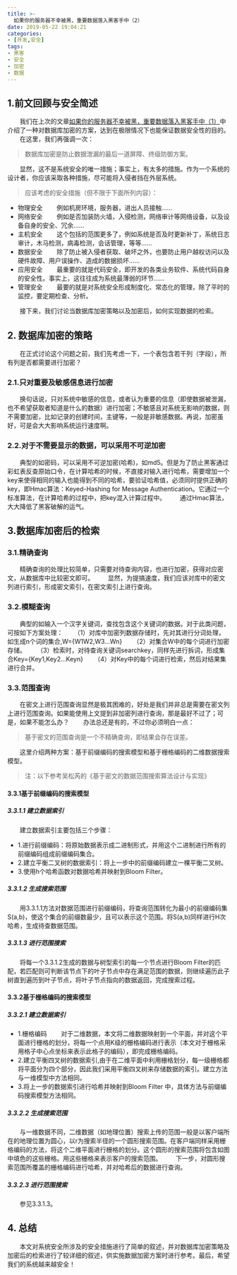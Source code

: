 ```yaml
---
title: >-
  如果你的服务器不幸被黑，重要数据落入黑客手中（2）
date: 2019-05-22 19:04:21
categories:
- [开发,安全]
tags:
- 黑客
- 安全
- 加密
- 数据
---
```

## 1.前文回顾与安全简述
　　我们在上次的文章[如果你的服务器不幸被黑，重要数据落入黑客手中（1）](/2019/05/21/if-your-server-is-unluckily-hacked-and-important-data-falls-into-the-hands-of-hackers-1/)中介绍了一种对数据库加密的方案，达到在极限情况下也能保证数据安全性的目的。
　　在这里，我们再强调一次：
>数据库加密是防止数据泄漏的最后一道屏障、终级防御方案。

　　显然，这不是系统安全的唯一措施；事实上，有太多的措施。作为一个系统的设计者，你应该采取各种措施，尽可能将入侵者挡在外层系统。
>应该考虑的安全措施（但不限于下面所列内容）：

+ 物理安全 
　　例如机房环境，服务器，进出人员接触......
+ 网络安全
　　例如是否加装防火墙，入侵检测，网络审计等网络设备，以及设备自身的安全、冗余......
+ 主机安全
　　这个包括的范围更多了，例如系统是否及时更新补丁，系统日志审计，木马检测，病毒检测，会话管理，等等......
+  数据安全
　　除了防止被入侵者获取、破坏之外，也要防止用户越权访问以及硬件故障、用户误操作、造成的数据损坏......
+  应用安全
　　最重要的就是代码安全，即开发的各类业务软件、系统代码自身的安全性。事实上，这往往成为系统最薄弱的环节......
+ 管理安全
　　最要的就是对系统安全形成制度化、常态化的管理，除了平时的监控，要定期检查、分析。

　　接下来，我们讨论当数据库加密策略以及加密后，如何实现数据的检索。
## 2. 数据库加密的策略
　　在正式讨论这个问题之前，我们先考虑一下，一个表包含若干列（字段），所有列是否都需要进行加密？
### 2.1.只对重要及敏感信息进行加密
　　换句话说，只对系统中敏感的信息，或者认为重要的信息（即使数据被泄漏，也不希望获取者知道是什么的数据）进行加密；不敏感且对系统无影响的数据，则不需要加密，比如记录的创建时间，主键等，一般是非敏感数据。再说，加密虽好，可是会大大影响系统运行速度啊。
### 2.2.对于不需要显示的数据，可以采用不可逆加密
　　典型的如密码，可以采用不可逆加密(哈希)，如md5。但是为了防止黑客通过彩虹表反查原始口令，在计算哈希的时候，不直接对输入进行哈希，需要增加一个key来使得相同的输入也能得到不同的哈希，要验证哈希值，必须同时提供正确的key，即Hmac算法：Keyed-Hashing for Message Authentication。它通过一个标准算法，在计算哈希的过程中，把key混入计算过程中。
　　通过Hmac算法，大大降低了黑客破解的运气。
## 3.数据库加密后的检索
### 3.1.精确查询
　　精确查询的处理比较简单，只需要对待查询内容，也进行加密，获得对应密文，从数据库中比较密文即可。
　　显然，为提搞速度，我们应该对库中的密文列进行索引，形成密文索引，在密文索引上进行查询。
### 3.2.模糊查询
　　典型的如输入一个汉字关键词，查找包含这个关键词的数据。对于此类问题，可按如下方案处理：
　　（1）对库中加密列数据存储时，先对其进行分词处理，如生成n个词的集合,W={W1W2,W3...Wn}
　　（2）对集合W中的每个词进行加密存储。
　　（3）检索时，对待查询关键词searchkey，同样先进行拆词，形成集合Key={Key1,Key2...Keyn}
　　（4）对Key中的每个词进行检索，然后对结果集进行合并。
### 3.3.范围查询
　　在密文上进行范围查询显然是极其困难的，好处是我们并非总是需要在密文列上进行范围查询。如果能使用上文提到非加密列进行查询，那是最好不过了；可是，如果不能怎么办？
　　办法总还是有的，不过你必须明白一点：
>基于密文的范围查询是一个不精确查询，即结果会存在误差。

　　这里介绍两种方案：基于前缀编码的搜索模型和基于栅格编码的二维数据搜索模型。
　　
>注：以下参考吴松芮的《基于密文的数据范围搜索算法设计与实现》

#### 3.3.1基于前缀编码的搜索模型
##### 3.3.1.1 建立数据索引
　　建立数据索引主要包括三个步骤：
+ 1.进行前缀编码：将原始数据表示成二进制形式，并用这个二进制进行所有的前缀编码组成前缀编码集合。
+ 2.建立平衡二叉树的数据索引：将上一步中的前缀编码建立一棵平衡二叉树。
+ 3.使用h个哈希函数对数据哈希并映射到Bloom Filter。
##### 3.3.1.2 生成搜索范围
　　用3.3.1.1方法对数据范围进行前缀编码，将查询范围转化为最小的前缀编码集S(a,b)，使这个集合的前缀数最少，且可以表示这个范围。将S(a,b)同样进行H次哈希，生成待查数据范围。
##### 3.3.1.3 进行范围搜索
　　将每一个3.3.1.2生成的数据与树型索引的每一个节点进行Bloom Filter的匹配，若匹配则可判断该节点下的叶子节点中存在满足范围的数据，则继续遍历此子树直到遍历到叶子节点，将叶子节点指向的数据返回，完成搜索过程。
#### 3.3.2基于栅格编码的搜索模型
##### 3.3.2.1 建立数据索引
+ 1.栅格编码
　　对于二维数据，本文将二维数据映射到一个平面，并对这个平面进行栅格的划分，将每一个点用K级的栅格编码进行表示（本文对于栅格采用格子中心点坐标来表示此格子的编码），即完成栅格编码。
+ 2.建立平衡四叉树的数据索引,由于在二维平面中利用栅格划分，每一级栅格都将平面分为四个部分，因此我们采用平衡四叉树来存储数据的索引。建立方法与一维模型中方法相同。
+ 3.将上一步的数据索引进行哈希并映射到Bloom Filter 中，具体方法与前缀编码搜索模型方法相同。
##### 3.3.2.2 生成搜索范围
　　与一维数据不同，二维数据（如地理位置）搜索上传的范围一般是以客户端所在的地理位置为圆心，以r为搜索半径的一个圆形搜索范围。在客户端同样采用栅格编码的方法，将这个二维平面进行栅格的划分。这个圆形的搜索范围将包含如图中填色的这些栅格。用这些栅格来表示客户的搜索范围。
　　下一步，对圆形搜索范围所覆盖的栅格编码进行哈希，并对哈希后的数据进行查询。
##### 3.3.2.3 进行范围搜索
　　参见3.3.1.3。
## 4. 总结
　　本文对系统安全所涉及的安全措施进行了简单的叙述，并对数据库加密策略及加密后的检索进行了较详细的叙述，供实施数据加密方案时进行参考。最后，希望我们的系统越来越安全！

